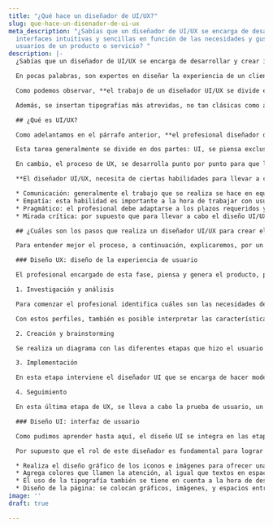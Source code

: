 ```yaml
---
title: "¿Qué hace un diseñador de UI/UX?"
slug: que-hace-un-disenador-de-ui-ux
meta_description: "¿Sabías que un diseñador de UI/UX se encarga de desarrollar y crear
  interfaces intuitivas y sencillas en función de las necesidades y gustos de los
  usuarios de un producto o servicio? "
description: |-
  ¿Sabías que un diseñador de UI/UX se encarga de desarrollar y crear interfaces intuitivas y sencillas en función de las necesidades y gustos de los usuarios de un producto o servicio? Actualmente, esta profesión es tendencia, porque son los diseñadores profesionales de UI/UX los que son capaces de lograr simplificar los sistemas informáticos para los usuarios, como, por ejemplo: páginas web, aplicaciones, software, etc.

  En pocas palabras, son expertos en diseñar la experiencia de un cliente de la mejor manera. Antes de continuar, es importante diferenciar UI de UX. La primera sigla hace referencia a la creación de la interfaz (gráfica o desarrollada en CSS, HTML, etc.). Mientras que UX, es la experiencia que tiene el usuario.

  Como podemos observar, **el trabajo de un diseñador UI/UX se divide en dos etapas, pero que ambas son complementarias y necesarias para lograr la mejor experiencia al usuario.** De hecho, estos profesionales también tienen en cuenta las tendencias del momento, por ejemplo, en la actualidad se utilizan colores suaves, modo oscuro en la pantalla, que lo hace más elegante.

  Además, se insertan tipografías más atrevidas, no tan clásicas como años anteriores. En la pantalla, el usuario, solo verá los elementos más relevantes, acompañados de animaciones. ¡Las páginas estáticas quedaron en el olvido!

  ## ¿Qué es UI/UX?

  Como adelantamos en el párrafo anterior, **el profesional diseñador de UI/UX es el responsable de producir en forma sencilla, amigable e intuitiva una solución a determinado problema**. Lo diferencia de otras profesiones porque esa solución se desarrolla en función de las necesidades, opiniones y gustos de los usuarios.

  Esta tarea generalmente se divide en dos partes: UI, se piensa exclusivamente en el diseño del producto, el objetivo es que los usuarios queden impactados con él a primera vista. Este proceso es muy valioso porque es lo que determina si la web o aplicación que se está desarrollando funcionara.

  En cambio, el proceso de UX, se desarrolla punto por punto para que la usabilidad y navegación de los usuarios sea lo más sencilla posible. Para que esto suceda, la interfaz debe ser intuitiva, entre otras cosas.

  **El diseñador UI/UX, necesita de ciertas habilidades para llevar a cabo el trabajo con éxito y algunas de las más importantes son:**

  * Comunicación: generalmente el trabajo que se realiza se hace en equipo, por ello es fundamental la comunicación. De este modo se tienen en cuenta las necesidades de cada integrante para lograr la mejor solución.
  * Empatía: esta habilidad es importante a la hora de trabajar con usuarios, ya que se necesita analizar objetivamente lo que opinan para entender sus necesidades.
  * Pragmático: el profesional debe adaptarse a los plazos requeridos y poner atención a las consecuencias del trabajo ejecutado. Recordemos que el objetivo es cumplir siempre con el cliente.
  * Mirada crítica: por supuesto que para llevar a cabo el diseño UI/UX hay que ser profesional, pero las buenas prácticas y una mirada crítica al trabajo propio es un plus.

  ## ¿Cuáles son los pasos que realiza un diseñador UI/UX para crear el producto?

  Para entender mejor el proceso, a continuación, explicaremos, por un lado, UX y, por otro lado, UI.

  ### Diseño UX: diseño de la experiencia de usuario

  El profesional encargado de esta fase, piensa y genera el producto, pero también la interfaz de usuario y la experiencia que el mismo tendrá en la web o en la aplicación. Las etapas que realiza, son las siguientes:

  1. Investigación y análisis

  Para comenzar el profesional identifica cuáles son las necesidades de los usuarios y los objetivos que debe lograr para satisfacer las expectativas de los mismos. Además, se crean diferentes perfiles de personas “tipos” para entender en profundidad las emociones y frustraciones.

  Con estos perfiles, también es posible interpretar las características de cada persona y se intenta solucionar los problemas que van surgiendo a lo largo de la experiencia. Por último, se verifica cuál fue el recorrido que efectuó el usuario al navegar en la interfaz.

  2. Creación y brainstorming

  Se realiza un diagrama con las diferentes etapas que hizo el usuario en la interfaz. Gracias a esto, el diseñador puede lograr una visual de la interfaz de manera más sencilla. En pocas palabras, el diagrama es como se verá lo que se está desarrollando.

  3. Implementación

  En esta etapa interviene el diseñador UI que se encarga de hacer modelos (prototipos) que logren representar las ideas presentadas por el sector UX. Una vez que esos modelos son aprobados, se comienza a armar la interfaz.

  4. Seguimiento

  En esta última etapa de UX, se lleva a cabo la prueba de usuario, un proceso fundamental, ya que los usuarios reales son los encargados de probar la interfaz y dar una opinión objetiva de la experiencia. Además, los profesionales efectúan diferentes pruebas y analizan los resultados.

  ### Diseño UI: interfaz de usuario

  Como pudimos aprender hasta aquí, el diseño UI se integra en las etapas del diseño UX, más precisamente en la implementación. Esto significa que se les da vida a todas las ideas que el diseñador UX propuso.

  Por supuesto que el rol de este diseñador es fundamental para lograr el objetivo principal, que es conseguir la mejor experiencia que un usuario puede tener al recorrer la web. El profesional se encarga de crear aspectos visuales y gráficos que llamen la atención, hasta los más mínimos, como pueden ser el tamaño y el color de un botón. En conclusión, lleva a cabo los siguientes puntos:

  * Realiza el diseño gráfico de los iconos e imágenes para ofrecer una mejor experiencia al usuario.
  * Agrega colores que llamen la atención, al igual que textos en espacios estratégicos.
  * El uso de la tipografía también se tiene en cuenta a la hora de desarrollar la interfaz, se emplean diferentes fuentes, se resaltan palabras, etc.
  * Diseño de la página: se colocan gráficos, imágenes, y espacios entre los bloques.
image: ''
draft: true

---
```

